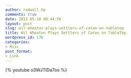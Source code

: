 ```yaml
---
author: redwall_hp
comments: true
date: 2012-05-10 00:44:50
layout: post
slug: wil-wheaton-plays-settlers-of-catan-on-tabletop
title: Wil Wheaton Plays Settlers of Catan on TableTop
wordpress_id: 176
categories:
- Misc
post_format:
- Link
---
```


{% youtube o3WJTlDa7oo %}
